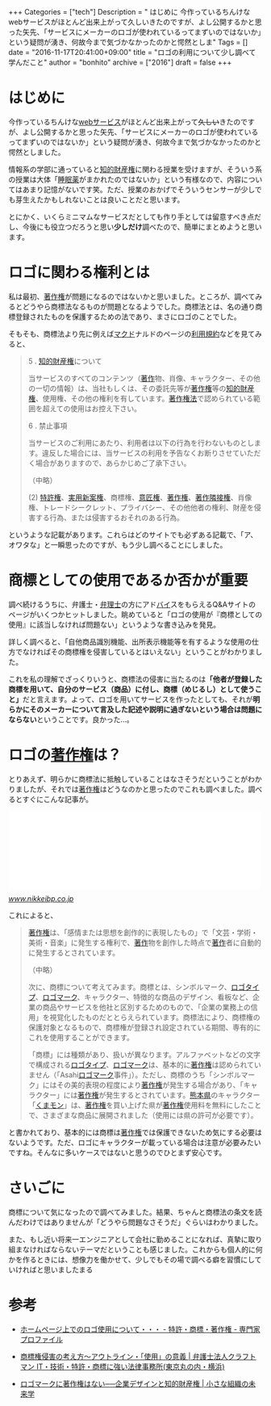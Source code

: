 +++
Categories = ["tech"]
Description = " はじめに  今作っているちんけなwebサービスがほとんど出来上がって久しいきたのですが、よし公開するかと思った矢先、「サービスにメーカーのロゴが使われているってまずいのではないか」という疑問が湧き、何故今まで気づかなかったのかと愕然としま"
Tags = []
date = "2016-11-17T20:41:00+09:00"
title = "ロゴの利用について少し調べて学んだこと"
author = "bonhito"
archive = ["2016"]
draft = false
+++

<body>
<h1>はじめに</h1>

<p>今作っているちんけな<a class="keyword" href="http://d.hatena.ne.jp/keyword/web%A5%B5%A1%BC%A5%D3%A5%B9">webサービス</a>がほとんど出来上がって<s>久しい</s>きたのですが、よし公開するかと思った矢先、「サービスにメーカーのロゴが使われているってまずいのではないか」という疑問が湧き、何故今まで気づかなかったのかと愕然としました。</p>

<p>情報系の学部に通っていると<a class="keyword" href="http://d.hatena.ne.jp/keyword/%C3%CE%C5%AA%BA%E2%BB%BA%B8%A2">知的財産権</a>に関わる授業を受けますが、そういう系の授業は大体「<a class="keyword" href="http://d.hatena.ne.jp/keyword/%BF%E7%CC%B2%CC%F4">睡眠薬</a>がまかれたのではないか」という有様なので、内容についてはあまり記憶がないです笑。ただ、授業のおかげでそういうセンサーが少しでも芽生えたかもしれないことは良いことだと思います。</p>

<p>とにかく、いくらミニマムなサービスだとしても作り手としては留意すべき点だし、今後にも役立つだろうと思い<b>少しだけ</b>調べたので、簡単にまとめようと思います。</p>

<h1>ロゴに関わる権利とは</h1>

<p>私は最初、<a class="keyword" href="http://d.hatena.ne.jp/keyword/%C3%F8%BA%EE%B8%A2">著作権</a>が問題になるのではないかと思いました。ところが、調べてみるとどうやら商標法なるものが問題となるようでした。商標法とは、名の通り商標登録されたものを保護するための法であり、まさにロゴのことでした。</p>

<p>そもそも、商標法より先に例えば<a class="keyword" href="http://d.hatena.ne.jp/keyword/%A5%DE%A5%AF%A5%C9">マクド</a>ナルドのページの<a class="keyword" href="http://d.hatena.ne.jp/keyword/%CD%F8%CD%D1%B5%AC%CC%F3">利用規約</a>などを見てみると、</p>

<blockquote>
<p>5 . <a class="keyword" href="http://d.hatena.ne.jp/keyword/%C3%CE%C5%AA%BA%E2%BB%BA%B8%A2">知的財産権</a>について</p>

<p>  当サービスのすべてのコンテンツ（<a class="keyword" href="http://d.hatena.ne.jp/keyword/%C3%F8%BA%EE">著作</a>物、肖像、キャラクター、その他の一切の情報）は、当社もしくは、その委託先等が<a class="keyword" href="http://d.hatena.ne.jp/keyword/%C3%F8%BA%EE%B8%A2">著作権</a>等の<a class="keyword" href="http://d.hatena.ne.jp/keyword/%C3%CE%C5%AA%BA%E2%BB%BA%B8%A2">知的財産権</a>、使用権、その他の権利を有しています。<a class="keyword" href="http://d.hatena.ne.jp/keyword/%C3%F8%BA%EE%B8%A2%CB%A1">著作権法</a>で認められている範囲を超えての使用はお控え下さい。</p>

<p>6 . 禁止事項</p>

<p>  当サービスのご利用にあたり、利用者は以下の行為を行わないものとします。違反した場合には、当サービスの利用を予告なくお断りさせていただく場合がありますので、あらかじめご了承下さい。</p>

<p>（中略）</p>

<p>(2) <a class="keyword" href="http://d.hatena.ne.jp/keyword/%C6%C3%B5%F6%B8%A2">特許権</a>、<a class="keyword" href="http://d.hatena.ne.jp/keyword/%BC%C2%CD%D1%BF%B7%B0%C6%B8%A2">実用新案権</a>、商標権、<a class="keyword" href="http://d.hatena.ne.jp/keyword/%B0%D5%BE%A2%B8%A2">意匠権</a>、<a class="keyword" href="http://d.hatena.ne.jp/keyword/%C3%F8%BA%EE%B8%A2">著作権</a>、<a class="keyword" href="http://d.hatena.ne.jp/keyword/%C3%F8%BA%EE%CE%D9%C0%DC%B8%A2">著作隣接権</a>、肖像権、トレードシークレット、プライバシー、その他他者の権利、財産を侵害する行為、または侵害するおそれのある行為。</p>
</blockquote>

<p>というような記載があります。これらはどのサイトでも必ずある記載で、「ア、オワタな」と一瞬思ったのですが、もう少し調べることにしました。</p>

<h1>商標としての使用であるか否かが重要</h1>

<p>調べ続けるうちに、弁護士・<a class="keyword" href="http://d.hatena.ne.jp/keyword/%CA%DB%CD%FD%BB%CE">弁理士</a>の方にアド<a class="keyword" href="http://d.hatena.ne.jp/keyword/%A5%D0%A5%A4">バイ</a>スをもらえるQ&amp;Aサイトのページがいくつかヒットしました。眺めていると「ロゴの使用が『商標としての使用』に該当しなければ問題ない」というような書き込みを発見。</p>

<p>詳しく調べると、「自他商品識別機能、出所表示機能等を有するような使用の仕方でなければその商標権を侵害しているとはいえない」ということがわかりました。</p>

<p>これを私の理解でざっくりいうと、商標法の侵害に当たるのは<b>「他者が登録した商標を用いて、自分のサービス（商品）に付し、商標（めじるし）として使うこと」</b>だと言えます。よって、ロゴを用いてサービスを作ったとしても、それが<b>明らかにそのメーカーについて言及した記述や説明に過ぎないという場合は問題にならない</b>ということです。良かった…。</p>

<h1>ロゴの<a class="keyword" href="http://d.hatena.ne.jp/keyword/%C3%F8%BA%EE%B8%A2">著作権</a>は？</h1>

<p>とりあえず、明らかに商標法に抵触していることはなさそうだということがわかりましたが、それでは<a class="keyword" href="http://d.hatena.ne.jp/keyword/%C3%F8%BA%EE%B8%A2">著作権</a>はどうなのかと思ったのでこれも調べました。調べるとすぐにこんな記事が。</p>

<p><iframe src="//hatenablog-parts.com/embed?url=http%3A%2F%2Fwww.nikkeibp.co.jp%2Fatclcsm%2F15%2F408015%2F101500011%2F%3FST%3Dsp-miraigaku" title="生きのびるための中小企業デザイン：ロゴマークに著作権はない──企業デザインと知的財産権 | 小さな組織の未来学" class="embed-card embed-webcard" scrolling="no" frameborder="0" style="display: block; width: 100%; height: 155px; max-width: 500px; margin: 10px 0px;"></iframe><cite class="hatena-citation"><a href="http://www.nikkeibp.co.jp/atclcsm/15/408015/101500011/?ST=sp-miraigaku">www.nikkeibp.co.jp</a></cite></p>

<p>これによると、</p>

<blockquote>
<p><a class="keyword" href="http://d.hatena.ne.jp/keyword/%C3%F8%BA%EE%B8%A2">著作権</a>は、「感情または思想を創作的に表現したもの」で「文芸・学術・美術・音楽」に発生する権利で、<a class="keyword" href="http://d.hatena.ne.jp/keyword/%C3%F8%BA%EE">著作</a>物を創作した時点で<a class="keyword" href="http://d.hatena.ne.jp/keyword/%C3%F8%BA%EE">著作</a>者に自動的に発生するとされています。</p>

<p>（中略）</p>

<p>次に、商標について考えてみます。商標とは、シンボルマーク、<a class="keyword" href="http://d.hatena.ne.jp/keyword/%A5%ED%A5%B4%A5%BF%A5%A4%A5%D7">ロゴタイプ</a>、<a class="keyword" href="http://d.hatena.ne.jp/keyword/%A5%ED%A5%B4%A5%DE%A1%BC%A5%AF">ロゴマーク</a>、キャラクター、特徴的な商品のデザイン、看板など、企業の商品やサービスを他社と区別するためのもので、「企業の業務上の信用」を視覚化したものだととらえられています。商標法により、商標権の保護対象となるもので、商標権が登録され設定されている期間、専有的にこれを使用することができます。</p>

<p>「商標」には種類があり、扱いが異なります。アルファベットなどの文字で構成される<a class="keyword" href="http://d.hatena.ne.jp/keyword/%A5%ED%A5%B4%A5%BF%A5%A4%A5%D7">ロゴタイプ</a>、<a class="keyword" href="http://d.hatena.ne.jp/keyword/%A5%ED%A5%B4%A5%DE%A1%BC%A5%AF">ロゴマーク</a>は、基本的に<a class="keyword" href="http://d.hatena.ne.jp/keyword/%C3%F8%BA%EE%B8%A2">著作権</a>は認められていません（「Asahi<a class="keyword" href="http://d.hatena.ne.jp/keyword/%A5%ED%A5%B4%A5%DE%A1%BC%A5%AF">ロゴマーク</a>事件」）。ただし、商標のうち「シンボルマーク」にはその美的表現の程度により<a class="keyword" href="http://d.hatena.ne.jp/keyword/%C3%F8%BA%EE%B8%A2">著作権</a>が発生する場合があり、「キャラクター」には<a class="keyword" href="http://d.hatena.ne.jp/keyword/%C3%F8%BA%EE%B8%A2">著作権</a>が発生するとされています。<a class="keyword" href="http://d.hatena.ne.jp/keyword/%B7%A7%CB%DC%B8%A9">熊本県</a>のキャラクター「<a class="keyword" href="http://d.hatena.ne.jp/keyword/%A4%AF%A4%DE%A5%E2%A5%F3">くまモン</a>」は、<a class="keyword" href="http://d.hatena.ne.jp/keyword/%C3%F8%BA%EE%B8%A2">著作権</a>を買い上げた県が<a class="keyword" href="http://d.hatena.ne.jp/keyword/%C3%F8%BA%EE%B8%A2">著作権</a>使用料を無料にしたことで、さまざまな商品に展開されました（使用には県の許可が必要です）。</p>
</blockquote>

<p>と書かれており、基本的には商標は<a class="keyword" href="http://d.hatena.ne.jp/keyword/%C3%F8%BA%EE%B8%A2">著作権</a>では保護できないため気にする必要はないようです。ただ、ロゴにキャラクターが載っている場合は注意が必要みたいですね。そんなに多いケースではないと思うのでひとまず安心です。</p>

<h1>さいごに</h1>

<p>商標について気になったので調べてみました。結果、ちゃんと商標法の条文を読んだわけではありませんが「どうやら問題なさそうだ」ぐらいはわかりました。</p>

<p>また、もし近い将来一エンジニアとして会社に勤めることになれば、真摯に取り組まなければならないテーマだということも感じました。これからも個人的に何かを作るときには、想像力を働かせて、少しでもその場で調べる癖を習慣にしていければと思いましたまる</p>

<h1>参考</h1>

<ul>
<li><p><a href="http://profile.ne.jp/ask/q-57625/">ホームページ上でのロゴ使用について・・・ - 特許・商標・著作権 - 専門家プロファイル</a></p></li>
<li><p><a href="http://www.ishioroshi.com/biz/kaisetu/shouhyou/index/singai_siyou/">商標権侵害の考え方～アウトライン・「使用」の意義 | 弁護士法人クラフトマン IT・技術・特許・商標に強い法律事務所(東京丸の内・横浜)</a></p></li>
<li><p><a href="http://www.nikkeibp.co.jp/atclcsm/15/408015/101500011/?ST=sp-miraigaku">ロゴマークに著作権はない──企業デザインと知的財産権 | 小さな組織の未来学</a></p></li>
</ul>

</body>
